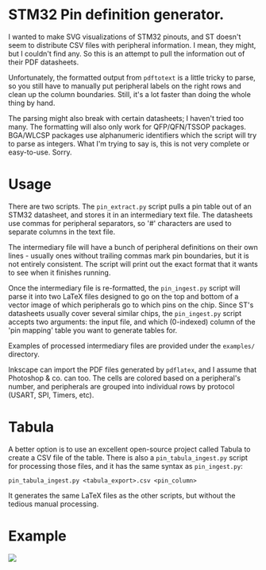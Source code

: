 # STM32 Pin definition generator.

I wanted to make SVG visualizations of STM32 pinouts, and ST doesn't seem to distribute CSV files with peripheral information. I mean, they might, but I couldn't find any. So this is an attempt to pull the information out of their PDF datasheets.

Unfortunately, the formatted output from `pdftotext` is a little tricky to parse, so you still have to manually put peripheral labels on the right rows and clean up the column boundaries. Still, it's a lot faster than doing the whole thing by hand.

The parsing might also break with certain datasheets; I haven't tried too many. The formatting will also only work for QFP/QFN/TSSOP packages. BGA/WLCSP packages use alphanumeric identifiers which the script will try to parse as integers. What I'm trying to say is, this is not very complete or easy-to-use. Sorry.

# Usage

There are two scripts. The `pin_extract.py` script pulls a pin table out of an STM32 datasheet, and stores it in an intermediary text file. The datasheets use commas for peripheral separators, so '#' characters are used to separate columns in the text file.

The intermediary file will have a bunch of peripheral definitions on their own lines - usually ones without trailing commas mark pin boundaries, but it is not entirely consistent. The script will print out the exact format that it wants to see when it finishes running.

Once the intermediary file is re-formatted, the `pin_ingest.py` script will parse it into two LaTeX files designed to go on the top and bottom of a vector image of which peripherals go to which pins on the chip. Since ST's datasheets usually cover several similar chips, the `pin_ingest.py` script accepts two arguments: the input file, and which (0-indexed) column of the 'pin mapping' table you want to generate tables for.

Examples of processed intermediary files are provided under the `examples/` directory.

Inkscape can import the PDF files generated by `pdflatex`, and I assume that Photoshop & co. can too. The cells are colored based on a peripheral's number, and peripherals are grouped into individual rows by protocol (USART, SPI, Timers, etc).

# Tabula

A better option is to use an excellent open-source project called Tabula to create a CSV file of the table. There is also a `pin_tabula_ingest.py` script for processing those files, and it has the same syntax as `pin_ingest.py`:

    pin_tabula_ingest.py <tabula_export>.csv <pin_column>

It generates the same LaTeX files as the other scripts, but without the tedious manual processing.

# Example

<img src="./examples/STM32L475VG.svg">
